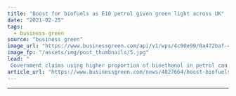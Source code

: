 ```yaml
---
title: "Boost for biofuels as E10 petrol given green light across UK"
date: "2021-02-25"
tags: 
  - business green
source: "business green"
image_url: "https://www.businessgreen.com/api/v1/wps/4c90e99/8a472baf-4de1-48ba-bff2-09c6dd9b8035/3/iStock-1193911171-e10-petrol-pumps-185x114.jpg"
image_fp: "/assets/img/post_thumbnails/5.jpg"
lead: "
 Government claims using higher proportion of bioethanol in petrol can help cut car CO2 while boosting jobs across the biofuel sector ..."
article_url: "https://www.businessgreen.com/news/4027664/boost-biofuels-e10-petrol-green-light-uk"
---
```


---

